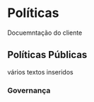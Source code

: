 # Políticas
Docuemntação do cliente

## Políticas Públicas
vários textos inseridos

### Governança


